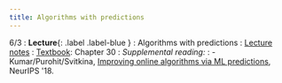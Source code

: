 ```yaml
---
title: Algorithms with predictions
---
```


6/3
: **Lecture**{: .label .label-blue }
: Algorithms with predictions
: [Lecture notes](https://vitercik.github.io/ml4do/assets/notes/lecture15.pdf)
: [Textbook](https://searchworks.stanford.edu/view/13773968): Chapter 30
: *Supplemental reading:*
: - Kumar/Purohit/Svitkina, [Improving online algorithms via ML predictions](https://arxiv.org/abs/2407.17712), NeurIPS '18.
